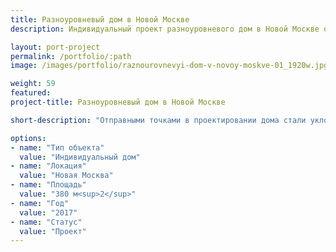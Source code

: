 ```yaml
---
title: Разноуровневый дом в Новой Москве
description: Индивидуальный проект разноуровневого дом в Новой Москве от архитектурного бюро А510. Индивидуальное проектирование на заказ.

layout: port-project
permalink: /portfolio/:path
image: /images/portfolio/raznourovnevyi-dom-v-novoy-moskve-01_1920w.jpg

weight: 59
featured:
project-title: Разноуровневый дом в Новой Москве

short-description: "Отправными точками в проектировании дома стали уклон участка от въезда вглубь, разделение основного объема на 2 отдельных части, совмещенных теплым зимним садом, и большое количество спален с разными назначениями. Комплекс расположен на участке таким образом, чтобы отделить внешнюю зону (прихожую) от внутренней (приватной). Несколько поколений жильцов разделены по разным частям дома так, чтобы не пересеккаться друг с другом, но при этом быть рядом. Соединяющий два объема зимний сад и светлая лестница легли в основу композиции дома."

options:
- name: "Тип объекта"
  value: "Индивидуальный дом"
- name: "Локация"
  value: "Новая Москва"
- name: "Площадь"
  value: "380 м<sup>2</sup>"
- name: "Год"
  value: "2017"
- name: "Статус"
  value: "Проект"
---
```

